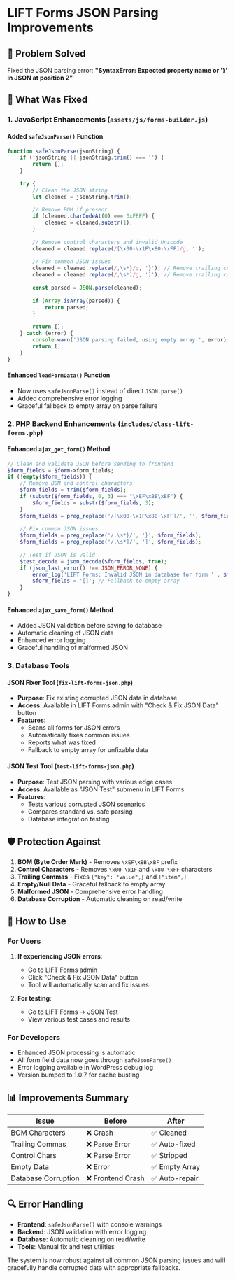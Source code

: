 # LIFT Forms JSON Parsing Improvements

## 🚨 Problem Solved
Fixed the JSON parsing error: **"SyntaxError: Expected property name or '}' in JSON at position 2"**

## 🔧 What Was Fixed

### 1. JavaScript Enhancements (`assets/js/forms-builder.js`)

#### Added `safeJsonParse()` Function
```javascript
function safeJsonParse(jsonString) {
    if (!jsonString || jsonString.trim() === '') {
        return [];
    }
    
    try {
        // Clean the JSON string
        let cleaned = jsonString.trim();
        
        // Remove BOM if present
        if (cleaned.charCodeAt(0) === 0xFEFF) {
            cleaned = cleaned.substr(1);
        }
        
        // Remove control characters and invalid Unicode
        cleaned = cleaned.replace(/[\x00-\x1F\x80-\xFF]/g, '');
        
        // Fix common JSON issues
        cleaned = cleaned.replace(/,\s*}/g, '}'); // Remove trailing commas before }
        cleaned = cleaned.replace(/,\s*]/g, ']'); // Remove trailing commas before ]
        
        const parsed = JSON.parse(cleaned);
        
        if (Array.isArray(parsed)) {
            return parsed;
        }
        
        return [];
    } catch (error) {
        console.warn('JSON parsing failed, using empty array:', error);
        return [];
    }
}
```

#### Enhanced `loadFormData()` Function
- Now uses `safeJsonParse()` instead of direct `JSON.parse()`
- Added comprehensive error logging
- Graceful fallback to empty array on parse failure

### 2. PHP Backend Enhancements (`includes/class-lift-forms.php`)

#### Enhanced `ajax_get_form()` Method
```php
// Clean and validate JSON before sending to frontend
$form_fields = $form->form_fields;
if (!empty($form_fields)) {
    // Remove BOM and control characters
    $form_fields = trim($form_fields);
    if (substr($form_fields, 0, 3) === "\xEF\xBB\xBF") {
        $form_fields = substr($form_fields, 3);
    }
    $form_fields = preg_replace('/[\x00-\x1F\x80-\xFF]/', '', $form_fields);
    
    // Fix common JSON issues
    $form_fields = preg_replace('/,\s*}/', '}', $form_fields);
    $form_fields = preg_replace('/,\s*]/', ']', $form_fields);
    
    // Test if JSON is valid
    $test_decode = json_decode($form_fields, true);
    if (json_last_error() !== JSON_ERROR_NONE) {
        error_log('LIFT Forms: Invalid JSON in database for form ' . $form_id . ': ' . json_last_error_msg());
        $form_fields = '[]'; // Fallback to empty array
    }
}
```

#### Enhanced `ajax_save_form()` Method
- Added JSON validation before saving to database
- Automatic cleaning of JSON data
- Enhanced error logging
- Graceful handling of malformed JSON

### 3. Database Tools

#### JSON Fixer Tool (`fix-lift-forms-json.php`)
- **Purpose**: Fix existing corrupted JSON data in database
- **Access**: Available in LIFT Forms admin with "Check & Fix JSON Data" button
- **Features**:
  - Scans all forms for JSON errors
  - Automatically fixes common issues
  - Reports what was fixed
  - Fallback to empty array for unfixable data

#### JSON Test Tool (`test-lift-forms-json.php`)
- **Purpose**: Test JSON parsing with various edge cases
- **Access**: Available as "JSON Test" submenu in LIFT Forms
- **Features**:
  - Tests various corrupted JSON scenarios
  - Compares standard vs. safe parsing
  - Database integration testing

## 🛡️ Protection Against

1. **BOM (Byte Order Mark)** - Removes `\xEF\xBB\xBF` prefix
2. **Control Characters** - Removes `\x00-\x1F` and `\x80-\xFF` characters
3. **Trailing Commas** - Fixes `{"key": "value",}` and `["item",]`
4. **Empty/Null Data** - Graceful fallback to empty array
5. **Malformed JSON** - Comprehensive error handling
6. **Database Corruption** - Automatic cleaning on read/write

## 🚀 How to Use

### For Users
1. **If experiencing JSON errors**: 
   - Go to LIFT Forms admin
   - Click "Check & Fix JSON Data" button
   - Tool will automatically scan and fix issues

2. **For testing**:
   - Go to LIFT Forms → JSON Test
   - View various test cases and results

### For Developers
- Enhanced JSON processing is automatic
- All form field data now goes through `safeJsonParse()`
- Error logging available in WordPress debug log
- Version bumped to 1.0.7 for cache busting

## 📊 Improvements Summary

| Issue | Before | After |
|-------|--------|-------|
| BOM Characters | ❌ Crash | ✅ Cleaned |
| Trailing Commas | ❌ Parse Error | ✅ Auto-fixed |
| Control Chars | ❌ Parse Error | ✅ Stripped |
| Empty Data | ❌ Error | ✅ Empty Array |
| Database Corruption | ❌ Frontend Crash | ✅ Auto-repair |

## 🔍 Error Handling

- **Frontend**: `safeJsonParse()` with console warnings
- **Backend**: JSON validation with error logging  
- **Database**: Automatic cleaning on read/write
- **Tools**: Manual fix and test utilities

The system is now robust against all common JSON parsing issues and will gracefully handle corrupted data with appropriate fallbacks.
